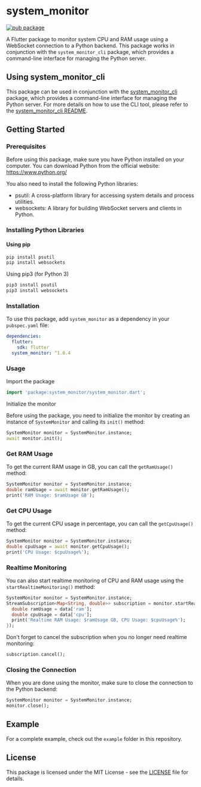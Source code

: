 # system_monitor

[![pub package](https://img.shields.io/pub/v/system_monitor.svg)](https://pub.dev/packages/system_monitor)

A Flutter package to monitor system CPU and RAM usage using a WebSocket connection to a Python backend. This package works in conjunction with the `system_monitor_cli` package, which provides a command-line interface for managing the Python server.

## Using system_monitor_cli
This package can be used in conjunction with the [system_monitor_cli](https://pub.dev/packages/system_monitor_cli) package, which provides a command-line interface for managing the Python server. For more details on how to use the CLI tool, please refer to the [system_monitor_cli README](https://pub.dev/packages/system_monitor_cli).

## Getting Started

### Prerequisites

Before using this package, make sure you have Python installed on your computer. You can download Python from the official website: https://www.python.org/

You also need to install the following Python libraries:

- psutil: A cross-platform library for accessing system details and process utilities.
- websockets: A library for building WebSocket servers and clients in Python.

### Installing Python Libraries

#### Using pip

```bash
pip install psutil
pip install websockets
```

Using pip3 (for Python 3)

```bash
pip3 install psutil
pip3 install websockets
```

### Installation

To use this package, add `system_monitor` as a dependency in your `pubspec.yaml` file:

```yaml
dependencies:
  flutter:
    sdk: flutter
  system_monitor: ^1.0.4
```

### Usage

Import the package

```dart
import 'package:system_monitor/system_monitor.dart';
```

Initialize the monitor

Before using the package, you need to initialize the monitor by creating an instance of `SystemMonitor` and calling its `init()` method:

```dart
SystemMonitor monitor = SystemMonitor.instance;
await monitor.init();
```

### Get RAM Usage

To get the current RAM usage in GB, you can call the `getRamUsage()` method:

```dart
SystemMonitor monitor = SystemMonitor.instance;
double ramUsage = await monitor.getRamUsage();
print('RAM Usage: $ramUsage GB');
```

### Get CPU Usage

To get the current CPU usage in percentage, you can call the `getCpuUsage()` method:

```dart
SystemMonitor monitor = SystemMonitor.instance;
double cpuUsage = await monitor.getCpuUsage();
print('CPU Usage: $cpuUsage%');
```

### Realtime Monitoring

You can also start realtime monitoring of CPU and RAM usage using the `startRealtimeMonitoring()` method:

```dart
SystemMonitor monitor = SystemMonitor.instance;
StreamSubscription<Map<String, double>> subscription = monitor.startRealtimeMonitoring().listen((data) {
  double ramUsage = data['ram'];
  double cpuUsage = data['cpu'];
  print('Realtime RAM Usage: $ramUsage GB, CPU Usage: $cpuUsage%');
});
```

Don't forget to cancel the subscription when you no longer need realtime monitoring:

```dart
subscription.cancel();
```

### Closing the Connection

When you are done using the monitor, make sure to close the connection to the Python backend:

```dart
SystemMonitor monitor = SystemMonitor.instance;
monitor.close();
```

## Example

For a complete example, check out the `example` folder in this repository.

## License

This package is licensed under the MIT License - see the [LICENSE](https://github.com/14h4i/system_monitor/blob/main/LICENSE) file for details.
